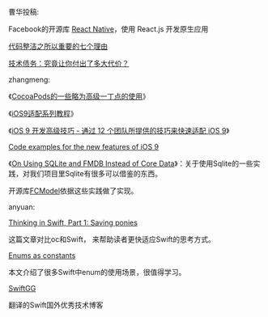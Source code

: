 曹华投稿:

Facebook的开源库 [React Native](http://facebook.github.io/react-native/)，使用 React.js 开发原生应用 


[代码整洁之所以重要的七个理由](http://blog.jobbole.com/61312/)


[技术债务：究竟让你付出了多大代价？](http://blog.jobbole.com/25137/)

zhangmeng:

《[CocoaPods的一些略为高级一丁点的使用](http://supermao.cn/cocoapodsde-xie-lue-wei-gao-ji-ding-dian-de-shi-yong/)》

《[iOS9适配系列教程](https://github.com/ChenYilong/iOS9AdaptationTips)》

《[iOS 9 开发高级技巧 - 通过 12 个团队所提供的技巧来快速适配 iOS 9](https://realm.io/cn/news/tips-for-ios-9-development/)》

[Code examples for the new features of iOS 9](https://github.com/shu223/iOS-9-Sampler)

《[On Using SQLite and FMDB Instead of Core Data](https://www.objc.io/issues/4-core-data/SQLite-instead-of-core-data/)》：关于使用Sqlite的一些实践，对我们项目里Sqlite有很多可以借鉴的东西。

开源库[FCModel](https://github.com/marcoarment/FCModel)依据这些实践做了实现。

anyuan:

[Thinking in Swift, Part 1: Saving ponies](http://alisoftware.github.io/swift/2015/09/06/thinking-in-swift-1/)

这篇文章对比oc和Swift， 来帮助读者更快适应Swift的思考方式。

[Enums as constants](http://alisoftware.github.io/swift/enum/constants/2015/07/19/enums-as-constants/)

本文介绍了很多Swift中enum的使用场景，很值得学习。

[SwiftGG](http://swift.gg/)

翻译的Swift国外优秀技术博客
